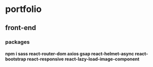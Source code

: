 # portfolio


## front-end 

### packages

#### npm i sass react-router-dom axios gsap react-helmet-async react-bootstrap react-responsive react-lazy-load-image-component